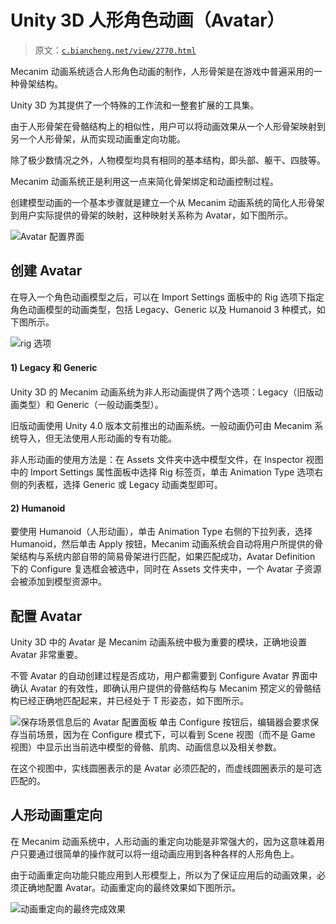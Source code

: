 # Unity 3D 人形角色动画（Avatar）

> 原文：[`c.biancheng.net/view/2770.html`](http://c.biancheng.net/view/2770.html)

Mecanim 动画系统适合人形角色动画的制作，人形骨架是在游戏中普遍采用的一种骨架结构。

Unity 3D 为其提供了一个特殊的工作流和一整套扩展的工具集。

由于人形骨架在骨骼结构上的相似性，用户可以将动画效果从一个人形骨架映射到另一个人形骨架，从而实现动画重定向功能。

除了极少数情况之外，人物模型均具有相同的基本结构，即头部、躯干、四肢等。

Mecanim 动画系统正是利用这一点来简化骨架绑定和动画控制过程。

创建模型动画的一个基本步骤就是建立一个从 Mecanim 动画系统的简化人形骨架到用户实际提供的骨架的映射，这种映射关系称为 Avatar，如下图所示。

![Avatar 配置界面](img/47c03f4c54439aa2c28578ccab439591.png)

## 创建 Avatar

在导入一个角色动画模型之后，可以在 Import Settings 面板中的 Rig 选项下指定角色动画模型的动画类型，包括 Legacy、Generic 以及 Humanoid 3 种模式，如下图所示。

![rig 选项](img/41f1bfeb83c30c44dc4ecf608872f67f.png)

#### 1) Legacy 和 Generic

Unity 3D 的 Mecanim 动画系统为非人形动画提供了两个选项：Legacy（旧版动画类型）和 Generic（一般动画类型）。

旧版动画使用 Unity 4.0 版本文前推出的动画系统。一般动画仍可由 Mecanim 系统导入，但无法使用人形动画的专有功能。

非人形动画的使用方法是：在 Assets 文件夹中选中模型文件，在 Inspector 视图中的 Import Settings 属性面板中选择 Rig 标签页，单击 Animation Type 选项右侧的列表框，选择 Generic 或 Legacy 动画类型即可。

#### 2) Humanoid

要使用 Humanoid（人形动画），单击 Animation Type 右侧的下拉列表，选择 Humanoid，然后单击 Apply 按钮，Mecanim 动画系统会自动将用户所提供的骨架结构与系统内部自带的简易骨架进行匹配，如果匹配成功，Avatar Definition 下的 Configure 复选框会被选中，同时在 Assets 文件夹中，一个 Avatar 子资源会被添加到模型资源中。

## 配置 Avatar

Unity 3D 中的 Avatar 是 Mecanim 动画系统中极为重要的模块，正确地设置 Avatar 非常重要。

不管 Avatar 的自动创建过程是否成功，用户都需要到 Configure Avatar 界面中确认 Avatar 的有效性，即确认用户提供的骨骼结构与 Mecanim 预定义的骨骼结构已经正确地匹配起来，并已经处于 T 形姿态，如下图所示。

![保存场景信息后的 Avatar 配置面板](img/5642c9a02ff8a66c22e495f7468d33b9.png)
单击 Configure 按钮后，编辑器会要求保存当前场景，因为在 Configure 模式下，可以看到 Scene 视图（而不是 Game 视图）中显示出当前选中模型的骨骼、肌肉、动画信息以及相关参数。

在这个视图中，实线圆圈表示的是 Avatar 必须匹配的，而虚线圆圈表示的是可选匹配的。

## 人形动画重定向

在 Mecanim 动画系统中，人形动画的重定向功能是非常强大的，因为这意味着用户只要通过很简单的操作就可以将一组动画应用到各种各样的人形角色上。

由于动画重定向功能只能应用到人形模型上，所以为了保证应用后的动画效果，必须正确地配置 Avatar。动画重定向的最终效果如下图所示。

![动画重定向的最终完成效果](img/856e061b0f6111a3714e117f2ae4c4fa.png)